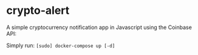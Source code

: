 # crypto-alert
A simple cryptocurrency notification app in Javascript using the Coinbase API:

Simply run: 
```[sudo] docker-compose up [-d]```
